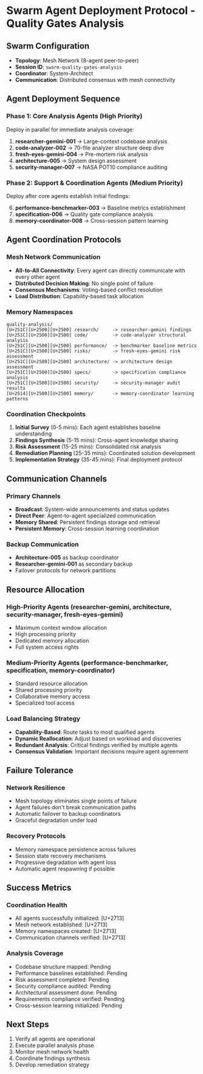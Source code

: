 # Swarm Agent Deployment Protocol - Quality Gates Analysis

## Swarm Configuration
- **Topology**: Mesh Network (8-agent peer-to-peer)
- **Session ID**: `swarm-quality-gates-analysis`
- **Coordinator**: System-Architect 
- **Communication**: Distributed consensus with mesh connectivity

## Agent Deployment Sequence

### Phase 1: Core Analysis Agents (High Priority)
Deploy in parallel for immediate analysis coverage:

1. **researcher-gemini-001** -> Large-context codebase analysis
2. **code-analyzer-002** -> 70-file analyzer structure deep dive
3. **fresh-eyes-gemini-004** -> Pre-mortem risk analysis  
4. **architecture-005** -> System design assessment
5. **security-manager-007** -> NASA POT10 compliance auditing

### Phase 2: Support & Coordination Agents (Medium Priority)
Deploy after core agents establish initial findings:

6. **performance-benchmarker-003** -> Baseline metrics establishment
7. **specification-006** -> Quality gate compliance analysis
8. **memory-coordinator-008** -> Cross-session pattern learning

## Agent Coordination Protocols

### Mesh Network Communication
- **All-to-All Connectivity**: Every agent can directly communicate with every other agent
- **Distributed Decision Making**: No single point of failure
- **Consensus Mechanisms**: Voting-based conflict resolution
- **Load Distribution**: Capability-based task allocation

### Memory Namespaces
```
quality-analysis/
[U+251C][U+2500][U+2500] research/     -> researcher-gemini findings
[U+251C][U+2500][U+2500] code/         -> code-analyzer structural analysis
[U+251C][U+2500][U+2500] performance/  -> benchmarker baseline metrics
[U+251C][U+2500][U+2500] risks/        -> fresh-eyes-gemini risk assessment
[U+251C][U+2500][U+2500] architecture/ -> architecture design assessment
[U+251C][U+2500][U+2500] specs/        -> specification compliance analysis
[U+251C][U+2500][U+2500] security/     -> security-manager audit results
[U+2514][U+2500][U+2500] memory/       -> memory-coordinator learning patterns
```

### Coordination Checkpoints
1. **Initial Survey** (0-5 mins): Each agent establishes baseline understanding
2. **Findings Synthesis** (5-15 mins): Cross-agent knowledge sharing
3. **Risk Assessment** (15-25 mins): Consolidated risk analysis
4. **Remediation Planning** (25-35 mins): Coordinated solution development
5. **Implementation Strategy** (35-45 mins): Final deployment protocol

## Communication Channels

### Primary Channels
- **Broadcast**: System-wide announcements and status updates
- **Direct Peer**: Agent-to-agent specialized communication
- **Memory Shared**: Persistent findings storage and retrieval
- **Persistent Memory**: Cross-session learning coordination

### Backup Communication
- **Architecture-005** as backup coordinator
- **Researcher-gemini-001** as secondary backup
- Failover protocols for network partitions

## Resource Allocation

### High-Priority Agents (researcher-gemini, architecture, security-manager, fresh-eyes-gemini)
- Maximum context window allocation
- High processing priority
- Dedicated memory allocation
- Full system access rights

### Medium-Priority Agents (performance-benchmarker, specification, memory-coordinator)
- Standard resource allocation
- Shared processing priority
- Collaborative memory access
- Specialized tool access

### Load Balancing Strategy
- **Capability-Based**: Route tasks to most qualified agents
- **Dynamic Reallocation**: Adjust based on workload and discoveries
- **Redundant Analysis**: Critical findings verified by multiple agents
- **Consensus Validation**: Important decisions require agent agreement

## Failure Tolerance

### Network Resilience
- Mesh topology eliminates single points of failure
- Agent failures don't break communication paths
- Automatic failover to backup coordinators
- Graceful degradation under load

### Recovery Protocols
- Memory namespace persistence across failures
- Session state recovery mechanisms
- Progressive degradation with agent loss
- Automatic agent respawning if possible

## Success Metrics

### Coordination Health
- All agents successfully initialized: [U+2713]
- Mesh network established: [U+2713]  
- Memory namespaces created: [U+2713]
- Communication channels verified: [U+2713]

### Analysis Coverage
- Codebase structure mapped: Pending
- Performance baselines established: Pending
- Risk assessment completed: Pending
- Security compliance audited: Pending
- Architectural assessment done: Pending
- Requirements compliance verified: Pending
- Cross-session learning initialized: Pending

## Next Steps
1. Verify all agents are operational
2. Execute parallel analysis phase
3. Monitor mesh network health
4. Coordinate findings synthesis
5. Develop remediation strategy